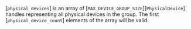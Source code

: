 [`physical_devices`] is an array of [`MAX_DEVICE_GROUP_SIZE`][`PhysicalDevice`] handles representing all physical devices in the
group.
The first [`physical_device_count`] elements of the array will be valid.